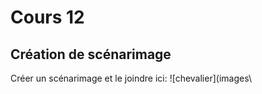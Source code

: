 # Cours 12
## Création de scénarimage
Créer un scénarimage et le joindre ici: 
![chevalier](images\
